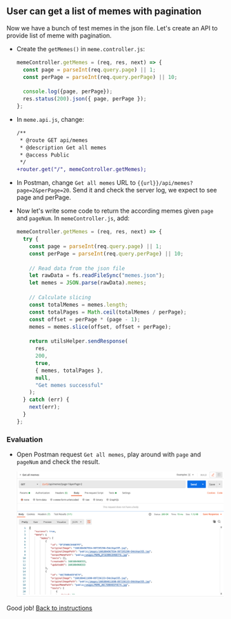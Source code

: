 ## User can get a list of memes with pagination

Now we have a bunch of test memes in the json file. Let's create an API to provide list of meme with pagination.

- Create the `getMemes()` in `meme.controller.js`:
  ```javascript
  memeController.getMemes = (req, res, next) => {
    const page = parseInt(req.query.page) || 1;
    const perPage = parseInt(req.query.perPage) || 10;

    console.log({page, perPage});
    res.status(200).json({ page, perPage });
  };
  ```

- In `meme.api.js`, change:
  ```diff
  /**
   * @route GET api/memes
   * @description Get all memes
   * @access Public
   */
  +router.get("/", memeController.getMemes);
  ```

- In Postman, change `Get all memes` URL to `{{url}}/api/memes?page=2&perPage=20`. Send it and check the server log, we expect to see page and perPage.

- Now let's write some code to return the according memes given `page` and `pageNum`. In `memeController.js`, add:
  ```javascript
  memeController.getMemes = (req, res, next) => {
    try {
      const page = parseInt(req.query.page) || 1;
      const perPage = parseInt(req.query.perPage) || 10;

      // Read data from the json file
      let rawData = fs.readFileSync("memes.json");
      let memes = JSON.parse(rawData).memes;

      // Calculate slicing
      const totalMemes = memes.length;
      const totalPages = Math.ceil(totalMemes / perPage);
      const offset = perPage * (page - 1);
      memes = memes.slice(offset, offset + perPage);

      return utilsHelper.sendResponse(
        res,
        200,
        true,
        { memes, totalPages },
        null,
        "Get memes successful"
      );
    } catch (err) {
      next(err);
    }
  };
  ```

### Evaluation

- Open Postman request `Get all memes`, play around with `page` and `pageNum` and check the result.

  ![](../images/700_get_memes.png)

Good job! [Back to instructions](/README.md)